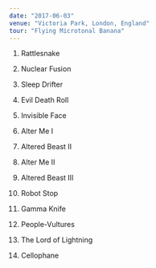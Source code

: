 ```yaml
---
date: "2017-06-03"
venue: "Victoria Park, London, England"
tour: "Flying Microtonal Banana"
---
```



 1. Rattlesnake

 2. Nuclear Fusion

 3. Sleep Drifter

 4. Evil Death Roll

 5. Invisible Face

 6. Alter Me I

 7. Altered Beast II

 8. Alter Me II

 9. Altered Beast III

10. Robot Stop

11. Gamma Knife

12. People-Vultures

13. The Lord of Lightning

14. Cellophane


